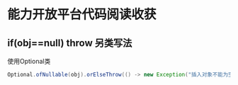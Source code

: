 # 能力开放平台代码阅读收获

## if(obj==null) throw 另类写法

使用Optional类

```java
Optional.ofNullable(obj).orElseThrow(() -> new Exception("插入对象不能为空！"));
```